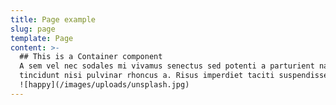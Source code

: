 ```yaml
---
title: Page example
slug: page
template: Page
content: >-
  ## This is a Container component
  A sem vel nec sodales mi vivamus senectus sed potenti a parturient nascetur
  tincidunt nisi pulvinar rhoncus a. Risus imperdiet taciti suspendisse facilisi
  ![happy](/images/uploads/unsplash.jpg)
---
```

